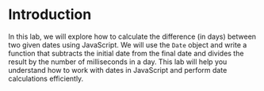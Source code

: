 # Introduction

In this lab, we will explore how to calculate the difference (in days) between two given dates using JavaScript. We will use the `Date` object and write a function that subtracts the initial date from the final date and divides the result by the number of milliseconds in a day. This lab will help you understand how to work with dates in JavaScript and perform date calculations efficiently.
